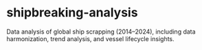 # shipbreaking-analysis
Data analysis of global ship scrapping (2014–2024), including data harmonization, trend analysis, and vessel lifecycle insights.
